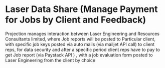# Laser Data Share (Manage Payment for Jobs by Client and Feedback)
 Projection manages interaction between Laser Engineering and Resources Consultants limited, where Job reports will be posted to Particular client, with specific job keys posted via auto mails (via mailjet API call) to client reps, for data security and after a specific period client reps have to pay to get Job report (via Paystack API ) , with a job evaluation form posted to Laser Engineering from the client by choice
